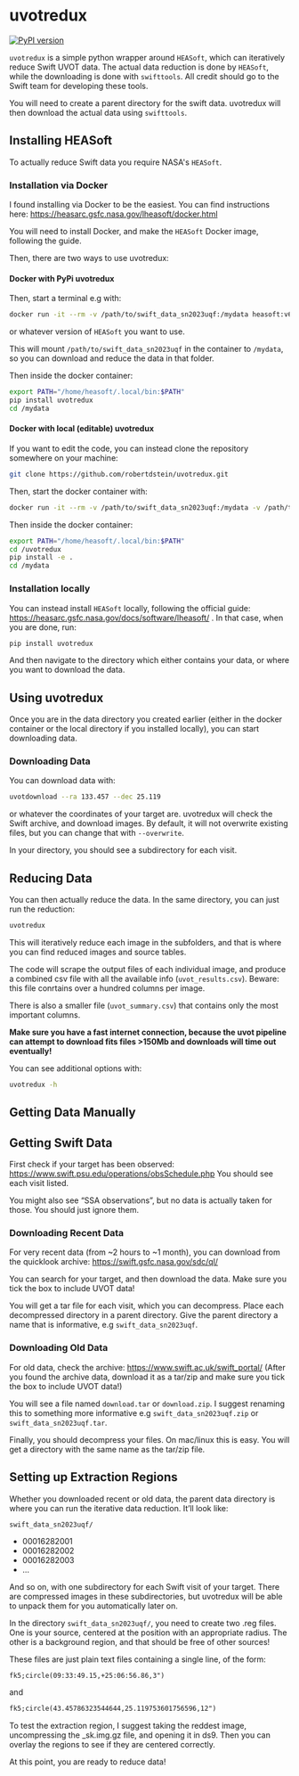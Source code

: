 # uvotredux

[![PyPI version](https://badge.fury.io/py/uvotredux.svg)](https://badge.fury.io/py/uvotredux)

`uvotredux` is a simple python wrapper around `HEASoft`, 
which can iteratively reduce Swift UVOT data. 
The actual data reduction is done by `HEASoft`, 
while the downloading is done with `swifttools`.
All credit should go to the Swift team for developing these tools.

You will need to create a parent directory for the swift data. 
uvotredux will then download the actual data using `swifttools`. 

## Installing HEASoft

To actually reduce Swift data you require NASA's `HEASoft`.

### Installation via Docker
I found installing via Docker to be the easiest. You can find instructions here: 
https://heasarc.gsfc.nasa.gov/lheasoft/docker.html 

You will need to install Docker, and make the `HEASoft` Docker image, following the guide.

Then, there are two ways to use uvotredux:

#### Docker with PyPi uvotredux

Then, start a terminal e.g with:

```bash
docker run -it --rm -v /path/to/swift_data_sn2023uqf:/mydata heasoft:v6.33 bash
```

or whatever version of `HEASoft` you want to use.

This will mount `/path/to/swift_data_sn2023uqf` in the container to `/mydata`, 
so you can download and reduce the data in that folder.

Then inside the docker container:

```bash
export PATH="/home/heasoft/.local/bin:$PATH"
pip install uvotredux
cd /mydata 
```

#### Docker with local (editable) uvotredux

If you want to edit the code, you can instead clone the repository somewhere on your machine:

```bash
git clone https://github.com/robertdstein/uvotredux.git
```

Then, start the docker container with:

```bash
docker run -it --rm -v /path/to/swift_data_sn2023uqf:/mydata -v /path/to/uvotredux:/uvotredux heasoft:v6.33 bash
```

Then inside the docker container:

```bash
export PATH="/home/heasoft/.local/bin:$PATH"
cd /uvotredux
pip install -e .
cd /mydata 
```

### Installation locally
You can instead install `HEASoft` locally, following the official guide: https://heasarc.gsfc.nasa.gov/docs/software/lheasoft/ . In that case, when you are done, run:

```bash
pip install uvotredux
```

And then navigate to the directory which either contains your data, or where you want to download the data.

## Using uvotredux

Once you are in the data directory you created earlier 
(either in the docker container or the local directory if you installed locally), 
you can start downloading data.

### Downloading Data

You can download data with:

```bash
uvotdownload --ra 133.457 --dec 25.119
```

or whatever the coordinates of your target are. 
uvotredux will check the Swift archive, and download images.
By default, it will not overwrite existing files, 
but you can change that with `--overwrite`.

In your directory, you should see a subdirectory for each visit.

## Reducing Data

You can then actually reduce the data. In the same directory, you can just run the reduction:

```bash
uvotredux
```
This will iteratively reduce each image in the subfolders, 
and that is where you can find reduced images and source tables.

The code will scrape the output files of each individual image, 
and produce a combined csv file with all the available info (`uvot_results.csv`).
Beware: this file conrtains over a hundred columns per image.

There is also a smaller file (`uvot_summary.csv`) that contains only the most important columns.

**Make sure you have a fast internet connection, 
because the uvot pipeline can attempt to download fits files >150Mb 
and downloads will time out eventually!**

You can see additional options with:

```bash
uvotredux -h
```


## Getting Data Manually

## Getting Swift Data

First check if your target has been observed: 
https://www.swift.psu.edu/operations/obsSchedule.php
You should see each visit listed.

You might also see “SSA observations”, but no data is actually taken for those. 
You should just ignore them.

### Downloading Recent Data
For very recent data (from ~2 hours to ~1 month), 
you can download from the quicklook archive: https://swift.gsfc.nasa.gov/sdc/ql/

You can search for your target, and then download the data.
Make sure you tick the box to include UVOT data!

You will get a tar file for each visit, which you can decompress.
Place each decompressed directory in a parent directory. 
Give the parent directory a name that is informative, e.g `swift_data_sn2023uqf`.


### Downloading Old Data
For old data, check the archive: https://www.swift.ac.uk/swift_portal/
(After you found the archive data, download it as a tar/zip and make sure you tick the box to include UVOT data!)

You will see a file named `download.tar` or `download.zip`. 
I suggest renaming this to something more informative e.g `swift_data_sn2023uqf.zip` 
or `swift_data_sn2023uqf.tar`.

Finally, you should decompress your files. On mac/linux this is easy. 
You will get a directory with the same name as the tar/zip file.

## Setting up Extraction Regions
Whether you downloaded recent or old data, the parent data directory is 
where you can run the iterative data reduction. 
It’ll look like:

`swift_data_sn2023uqf/`
- 00016282001
- 00016282002
- 00016282003
- …

And so on, with one subdirectory for each Swift visit of your target. 
There are compressed images in these subdirectories, 
but uvotredux will be able to unpack them for you automatically later on.

In the directory `swift_data_sn2023uqf/`, 
you need to create two .reg files. One is your source, 
centered at the position with an appropriate radius. 
The other is a background region, and that should be free of other sources!

These files are just plain text files containing a single line, of the form:
```txt
fk5;circle(09:33:49.15,+25:06:56.86,3")
```
and
```txt
fk5;circle(43.45786323544644,25.119753601756596,12")
```

To test the extraction region, I suggest taking the reddest image, 
uncompressing the _sk.img.gz file, and opening it in ds9. 
Then you can overlay the regions to see if they are centered correctly.

At this point, you are ready to reduce data!

